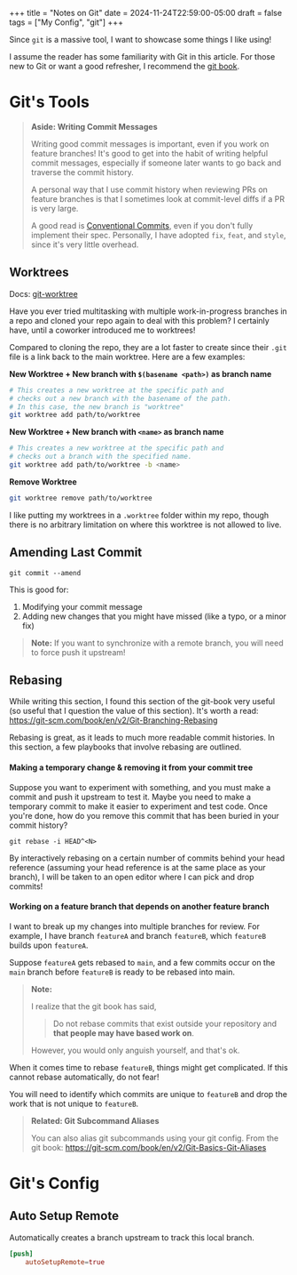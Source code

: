 +++
title = "Notes on Git"
date = 2024-11-24T22:59:00-05:00
draft = false
tags = ["My Config", "git"]
+++



Since `git` is a massive tool, I want to showcase some things I like using!

I assume the reader has some familiarity with Git in this article. For those new to Git or
want a good refresher, I recommend the [git book](https://git-scm.com/book/en/v2). 

# Git's Tools

> **Aside: Writing Commit Messages**
> 
> Writing good commit messages is important, even if you work on feature branches!
> It's good to get into the habit of writing helpful commit messages, 
> especially if someone later wants to go back and traverse the commit history.
>
> A personal way that I use commit history when reviewing PRs on feature branches is that I sometimes look at commit-level diffs if a PR is very large.
> 
> A good read is [Conventional Commits](https://conventionalcommits.org), even if you don't fully implement their spec.
> Personally, I have adopted `fix`, `feat`, and `style`, since it's very little overhead.

## Worktrees

Docs: [git-worktree](https://git-scm.com/docs/git-worktree)

Have you ever tried multitasking with multiple work-in-progress branches in a repo and cloned your repo again to deal with this problem? I certainly have, until a coworker introduced me to worktrees!

Compared to cloning the repo, they are a lot faster to create since their `.git` file is a link back to the main worktree. Here are a few examples:

**New Worktree + New branch with `$(basename <path>)` as branch name**
```bash
# This creates a new worktree at the specific path and 
# checks out a new branch with the basename of the path.
# In this case, the new branch is "worktree"
git worktree add path/to/worktree
```

**New Worktree + New branch with `<name>` as branch name**
```bash
# This creates a new worktree at the specific path and
# checks out a branch with the specified name.
git worktree add path/to/worktree -b <name>
```

**Remove Worktree**
```bash
git worktree remove path/to/worktree
```

I like putting my worktrees in a `.worktree` folder within my repo, though there is no arbitrary limitation on where this worktree is not allowed to live.

## Amending Last Commit

`git commit --amend`

This is good for:
1. Modifying your commit message
2. Adding new changes that you might have missed (like a typo, or a minor fix)

> **Note:** If you want to synchronize with a remote branch, you will need to force push it upstream!
## Rebasing

While writing this section, I found this section of the git-book very useful (so useful that I question the value of this section). It's worth a read: https://git-scm.com/book/en/v2/Git-Branching-Rebasing

Rebasing is great, as it leads to much more readable commit histories. In this section, a few playbooks that involve rebasing are outlined.
#### Making a temporary change & removing it from your commit tree

Suppose you want to experiment with something, and you must make a commit and push it upstream to test it. Maybe you need to make a temporary commit to make it easier to experiment and test code. Once you're done, how do you remove this commit that has been buried in your commit history?

`git rebase -i HEAD^<N>`

By interactively rebasing on a certain number of commits behind your head reference (assuming your head reference is at the same place as your branch), I will be taken to an
open editor where I can pick and drop commits!
#### Working on a feature branch that depends on another feature branch

I want to break up my changes into multiple branches for review. For example, I have branch `featureA` and branch `featureB`, which `featureB` builds upon `featureA`.

Suppose `featureA` gets rebased to `main`, and a few commits occur on the `main` branch before `featureB` is ready to be rebased into main.

> **Note:** 
> 
> I realize that the git book has said, 
> 
> > Do not rebase commits that exist outside your repository and **that people may have based work on**.
> 
> However, you would only anguish yourself, and that's ok.

When it comes time to rebase `featureB`, things might get complicated. If this cannot rebase automatically, do not fear!

You will need to identify which commits are unique to `featureB` and drop the work that is not unique to `featureB`.


> **Related: Git Subcommand Aliases**
> 
> You can also alias git subcommands using your git config. From the git book: https://git-scm.com/book/en/v2/Git-Basics-Git-Aliases

# Git's Config

## Auto Setup Remote

Automatically creates a branch upstream to track this local branch.

```toml
[push]
	autoSetupRemote=true
```
